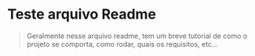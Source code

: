 <h1> Teste arquivo Readme</h1>

> Geralmente nesse arquivo readme, tem um breve tutorial de como o projeto se comporta, como rodar, quais os requisitos, etc...
